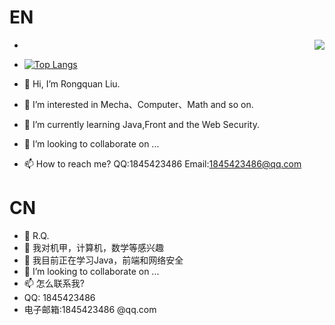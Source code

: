 

# EN

- <img align="right" src="https://github-readme-stats.vercel.app/api?username=miaomaomiaomaoda&show_icons=true&hide_title=true&theme=gruvbox&border_radius=30" />
- [![Top Langs](https://github-readme-stats.vercel.app/api/top-langs/?username=anuraghazra)](https://github.com/anuraghazra/github-readme-stats)

- 👋 Hi, I’m Rongquan Liu.
- 👀 I’m interested in Mecha、Computer、Math and so on.
- 🌱 I’m currently learning Java,Front and the Web Security.
- 💞️ I’m looking to collaborate on ...
- 📫 How to reach me? QQ:1845423486 Email:1845423486@qq.com

# CN
- 👋 R.Q.
- 👀 我对机甲，计算机，数学等感兴趣
- 🌱 我目前正在学习Java，前端和网络安全
- 💞️ I’m looking to collaborate on ...
- 📫 怎么联系我?
- QQ: 1845423486
- 电子邮箱:1845423486 @qq.com
